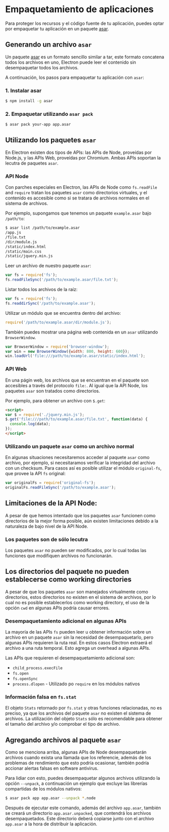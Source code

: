 # Empaquetamiento de aplicaciones

Para proteger los recursos y el código fuente de tu aplicación, puedes optar por empaquetar
tu aplicación en un paquete [asar][asar].

## Generando un archivo `asar`

Un paquete [asar][asar] es un formato sencillo similar a tar, este formato concatena todos los archivos en uno,
Electron puede leer el contenido sin desempaquetar todos los archivos.

A continuación, los pasos para empaquetar tu aplicación con `asar`:

### 1. Instalar asar

```bash
$ npm install -g asar
```

### 2. Empaquetar utilizando `asar pack`

```bash
$ asar pack your-app app.asar
```

## Utilizando los paquetes `asar`

En Electron existen dos tipos de APIs: las APIs de Node, proveídas por Node.js,
y las APIs Web, proveídas por Chromium. Ambas APIs soportan la lecutra de paquetes `asar`.

### API Node

Con parches especiales en Electron, las APIs de Node como `fs.readFile` and `require`
tratan los paquetes `asar` como directorios virtuales, y el contenido es accesible como si se tratara
de archivos normales en el sistema de archivos.

Por ejemplo, supongamos que tenemos un paquete `example.asar` bajo `/path/to`:

```bash
$ asar list /path/to/example.asar
/app.js
/file.txt
/dir/module.js
/static/index.html
/static/main.css
/static/jquery.min.js
```

Leer un archivo de nuestro paquete `asar`:

```javascript
var fs = require('fs');
fs.readFileSync('/path/to/example.asar/file.txt');
```

Listar todos los archivos de la raíz:

```javascript
var fs = require('fs');
fs.readdirSync('/path/to/example.asar');
```

Utilizar un módulo que se encuentra dentro del archivo:

```javascript
require('/path/to/example.asar/dir/module.js');
```

También puedes mostrar una página web contenida en un `asar` utilizando `BrowserWindow`.

```javascript
var BrowserWindow = require('browser-window');
var win = new BrowserWindow({width: 800, height: 600});
win.loadUrl('file:///path/to/example.asar/static/index.html');
```

### API Web

En una págin web, los archivos que se encuentran en el paquete son accesibles a través del protocolo `file:`.
Al igual que la API Node, los paquetes `asar` son tratados como directorios.

Por ejemplo, para obtener un archivo con `$.get`:

```html
<script>
var $ = require('./jquery.min.js');
$.get('file:///path/to/example.asar/file.txt', function(data) {
  console.log(data);
});
</script>
```

### Utilizando un paquete `asar` como un archivo normal

En algunas situaciones necesitaremos acceder al paquete `asar` como archivo, por ejemplo,
si necesitaramos verificar la integridad del archivo con un checksum.
Para casos así es posible utilizar el módulo  `original-fs`, que provee la API `fs` original:

```javascript
var originalFs = require('original-fs');
originalFs.readFileSync('/path/to/example.asar');
```

## Limitaciones de la API Node:

A pesar de que hemos intentado que los paquetes  `asar` funcionen como directorios de la mejor forma posible,
aún existen limitaciones debido a la naturaleza de bajo nivel de la API Node.

### Los paquetes son de sólo lecutra

Los paquetes `asar` no pueden ser modificados, por lo cual todas las funciones que modifiquen archivos
no funcionarán.

## Los directorios del paquete no pueden establecerse como working directories

A pesar de que los paquetes `asar` son manejados virtualmente como directorios,
estos directorios no existen en el sistema de archivos, por lo cual no es posible establecerlos
como working directory, el uso de la opción `cwd` en algunas APIs podría causar errores.

### Desempaquetamiento adicional en algunas APIs

La mayoría de las APIs `fs` pueden leer u obtener información sobre un archivo en un paquete `asar` sin
la necesidad de desempaquetarlo, pero algunas APIs requieren la ruta real. En estos casos Electron extraerá
el archivo a una ruta temporal. Esto agrega un overhead a algunas APIs.

Las APIs que requieren el desempaquetamiento adicional son:

* `child_process.execFile`
* `fs.open`
* `fs.openSync`
* `process.dlopen` - Utilizado po `require` en los módulos nativos

### Información falsa en `fs.stat`

El objeto `Stats` retornado por `fs.stat` y otras funciones relacionadas,
no es preciso, ya que los archivos del paquete `asar` no existen el sistema de archivos.
La utilización del objeto `Stats` sólo es recomendable para obtener el tamaño del archivo y/o
comprobar el tipo de archivo.


## Agregando archivos al paquete `asar`

Como se menciona arriba, algunas APIs de Node desempaquetarán archivos cuando exista una llamada
que los referencie, además de los problemas de rendimiento que esto podría ocasionar, también
podría accionar alertas falsas en software antivirus.

Para lidiar con esto, puedes desempaquetar algunos archivos utilizando la opción `--unpack`,
a continuación un ejemplo que excluye las librerías compartidas de los módulos nativos:

```bash
$ asar pack app app.asar --unpack *.node
```

Después de ejecutar este comando, además del archivo `app.asar`, también se creará
un directorio `app.asar.unpacked`, que contendrá los archivos desempaquetados.
Este directorio deberá copiarse junto con el archivo `app.asar` a la hora de distribuir la aplicación.

[asar]: https://github.com/atom/asar
